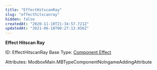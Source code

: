 ```yaml
---
title: "EffectHitscanRay"
slug: "effecthitscanray"
hidden: false
createdAt: "2020-11-10T21:34:57.721Z"
updatedAt: "2021-06-18T00:27:13.856Z"
---
```

**Effect Hitscan Ray**


ID: EffectHitscanRay
Base Type: [Component Effect](doc:componenteffect)


Attributes:
ModboxMain.MBTypeComponentNoIngameAddingAttribute